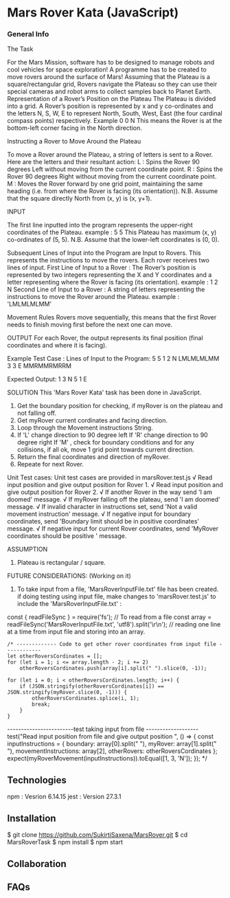 #  Mars Rover Kata (JavaScript)

### General Info
The Task

For the Mars Mission, software has to be designed to manage robots and cool vehicles for space exploration! A programme has to be created to move rovers around the surface of Mars! Assuming that the Plateau is a square/rectangular grid, Rovers navigate the Plateau so they can use their special cameras and robot arms to collect samples back to Planet Earth.
Representation of a Rover’s Position on the Plateau
The Plateau is divided into a grid. A Rover’s position is represented by x and y co-ordinates and the letters N, S, W, E to represent North,
South, West, East (the four cardinal compass points) respectively.
Example
0 0 N
This means the Rover is at the bottom-left corner facing in the North direction.

Instructing a Rover to Move Around the Plateau

To move a Rover around the Plateau, a string of letters is sent to a Rover.
Here are the letters and their resultant action:
L  : Spins the Rover 90 degrees Left without moving from the current coordinate point.
R  : Spins the Rover 90 degrees Right without moving from the current coordinate point.
M  : Moves the Rover forward by one grid point, maintaining the same heading (i.e. from where the Rover is facing (its orientation)).
N.B. Assume that the square directly North from (x, y) is (x, y+1).


INPUT

The first line inputted into the program represents the upper-right coordinates of the Plateau.
example : 
5 5
This Plateau has maximum (x, y) co-ordinates of (5, 5).
N.B. Assume that the lower-left coordinates is (0, 0).

Subsequent Lines of Input into the Program are Input to Rovers. This represents the instructions to move the rovers.
Each rover receives two lines of input. 
First Line of Input to a Rover : The Rover’s position is represented by two integers representing the X and Y coordinates and a letter representing where the Rover is facing (its
orientation). example : 1 2 N
Second Line of Input to a Rover : A string of letters representing the instructions to move the Rover around the Plateau. example : 'LMLMLMLMM'

Movement Rules
Rovers move sequentially, this means that the first Rover needs to finish moving first before the next one can move.


OUTPUT
For each Rover, the output represents its final position (final coordinates and where it is facing).

Example Test Case :
Lines of Input to the Program:
5 5
1 2 N
LMLMLMLMM
3 3 E
MMRMMRMRRM

Expected Output:
1 3 N
5 1 E


SOLUTION
This 'Mars Rover Kata' task has been done in JavaScript.
1. Get the boundary position for checking, if myRover is on the plateau and not falling off.
2. Get myRover current cordinates and facing direction.
3. Loop through the Movement instructions String.
4. If 'L' change direction to 90 degree left
   If 'R' change direction to 90 degree right
   If 'M' , check for boundary conditions and for any collisions, if all ok, move 1 grid point towards current direction.
5. Return the final coordinates and direction of myRover.
6. Repeate for next Rover.

Unit Test cases:
Unit test cases are provided in marsRover.test.js
    √ Read input position and give output position for Rover 1.
    √ Read input position and give output position for Rover 2.
    √ If another Rover in the way send 'I am doomed' message.
    √ If  myRover falling off the plateau, send 'I am doomed' message.
    √ If invalid character in instructions set, send 'Not a valid movement instruction' message.
    √ If  negative input for boundary coordinates, send 'Boundary limit should be in positive coordinates' message.
    √ If  negative input for current Rover coordinates, send 'MyRover coordinates should be positive ' message.

ASSUMPTION
1. Plateau is rectangular / square.

FUTURE CONSIDERATIONS:
(Working on it)
1. To take input from a file, 'MarsRoverInputFile.txt' file has been created.
if doing testing using input file, make changes to 'marsRover.test.js' to include the 'MarsRoverInputFile.txt' : 

const { readFileSync } = require('fs'); // To read from a file
const array = readFileSync('MarsRoverInputFile.txt', 'utf8').split('\r\n'); // reading one line at a time from input file and storing into an array.

    /* ------------- Code to get other rover coordinates from input file ------------
    let otherRoversCordinates = [];
    for (let i = 1; i <= array.length - 2; i += 2)
        otherRoversCordinates.push(array[i].split(" ").slice(0, -1));

    for (let i = 0; i < otherRoversCordinates.length; i++) {
        if (JSON.stringify(otherRoversCordinates[i]) == JSON.stringify(myRover.slice(0, -1))) {
            otherRoversCordinates.splice(i, 1);
            break;
        }
    }

  ------------------------test taking input from file -------------------
    test("Read input position  from file and give output position ", () => {
        const inputInstructions = {
            boundary: array[0].split(" "),
            myRover: array[1].split(" "),
            movementInstructions: array[2],
            otherRovers: otherRoversCordinates
        };
        expect(myRoverMovement(inputInstructions)).toEqual([1, 3, 'N']);
    });
    */



## Technologies
npm  : Vesrion 6.14.15
jest : Version 27.3.1



## Installation
$ git clone https://github.com/SukirtiSaxena/MarsRover.git
$ cd MarsRoverTask
$ npm install
$ npm start


## Collaboration


## FAQs